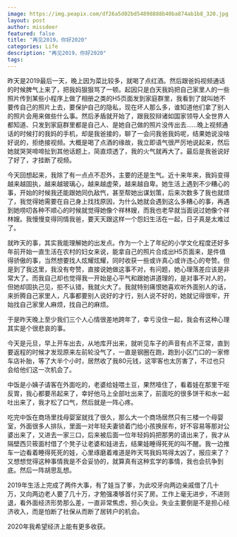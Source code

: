 ```yaml
---
image: https://img.peapix.com/df26a5d02bd54898888b40ba874ab1b8_320.jpg
layout: post
author: missdeer
featured: false
title: "再见2019，你好2020"
categories: Life
description: "再见2019，你好2020"
tags: 
---
```


昨天是2019最后一天，晚上因为菜比较多，就喝了点红酒。然后跟爸妈视频通话的时候脾气上来了，把我妈狠狠骂了一顿。起因只是白天我妈把自己家里人的一些照片传到某些小程序上做了相册之类的H5页面发到家庭群里，我看到了就叫她不要传自己的照片上去，要保护自己的隐私，现在坏人那么多，谁知道他们拿了别人的照片会用来做些什么事。然后矛盾就开始了，跟我狡辩诸如国家领导人全世界人都知道、只发到家庭群里都是自己人、是她自己做的照片没传出去……晚上视频通话的时候打的我妈的手机，却是我爸接的，聊了一会问我爸我妈呢，结果她说没啥好说的，拒绝接视频。大概是喝了点酒的缘故，我立即语气很严厉地说起来，然后她就哭哭啼啼扯到其他话题上，简直烦透了，我的火气就再大了。最后是我爸说好了好了，才挂断了视频。

今天回想起来，我除了有一点点不忍外，主要的还是生气。近十来年来，我妈变得越来越固执，越来越玻璃心，越来越虚荣，越来越自卑。她生活上遇到不少糟心的事，开始的时候我还能跟她同仇敌忾，甚至帮她出谋划策，后来次数多了我也就烦了，我觉得她需要在自己身上找找原因，为什么她就会遇到这么多糟心的事，再遇到她唠叨各种不顺心的时候就觉得她像个祥林嫂，而我也老早就当面说过她像个祥林嫂。我慢慢变得同情我爸，要天天跟这样一个怨妇生活在一起，日子真是太难过了。

就昨天的事，其实我能理解她的出发点。作为一个上了年纪的小学文化程度还好多年前开始一直生活在农村的妇女来说，能拿自己的照片合成出H5页面来，是件值得骄傲的事，当然想要找人炫耀炫耀，同时收获一些或许真心或许违心的夸赞。但是到了我这里，我没有夸赞，直接说她做这事不对，有问题，她心理落差应该是非常大了。而我自己却也觉得我一开始是心平气和跟她讲道理的，是对事不对人的，但她却固执己见，拒不认错，我就火大了。我就特别痛恨她喜欢听外面别人的话，来折腾自己家里人，凡事都要别人说好的才行，别人说不好的，她就记得很牢，开始找自己家里人麻烦，找自己的麻烦。

于是昨天晚上至少我们三个人心情很差地跨年了，幸亏没住一起，我会有这种心理其实是个很悲哀的事。

今天是元旦，早上开车出去，从地库开出来，就听见车子的声音有点不正常，直到要返程的时候才发现原来左前轮没气了，一直是钢圈在跑，跑到小区门口的一家修车店补胎，等了大半个小时，居然收了我80元钱，这宰客也太厉害了，不过也只会给他们这一次机会了。

中饭是小姨子请客在外面吃的，老婆给娃喂土豆，果然噎住了，看着娃在那里干呕反胃，我心都要吊起来了，幸好他马上全部吐出来了，前面吃的很多饼干和水一起吐出来了，我才松了口气，然后就是一阵心疼。

吃完中饭在商场里找母婴室就找了很久，那么大一个商场居然只有三楼一个母婴室，外面很多人排队，里面一对年轻夫妻锁着门给小孩换尿布，好不容易等那对公婆出来了，又进去一家三口，后来被后面一位年轻妈妈把那男的请出来了，我才从隔壁西贝筱面村借了个凳子让老婆和娃进去，结果娃睡得死死的叫不醒。我一边推车一边看着睡得死死的娃，心里琢磨着难道是昨天骂我妈骂得太凶了，报应来了？又想想觉得这种事情我是不会妥协的，就算真有这种玄学的事情，我也会抗争到底。然后一阵胡思乱想。

2019年生活上完成了两件大事，有了娃当了爹，为此咬牙向两边亲戚借了几十万，又向两边老人要了几十万，才勉强凑够首付买了房。工作上毫无进步，不进则退，看外面经济形势那么差，一直非常焦虑，担心失业。失业主要倒是不是担心经济收入，而是怕断了社保从而断了居转户的机会。

2020年我希望经济上能有更多收获。